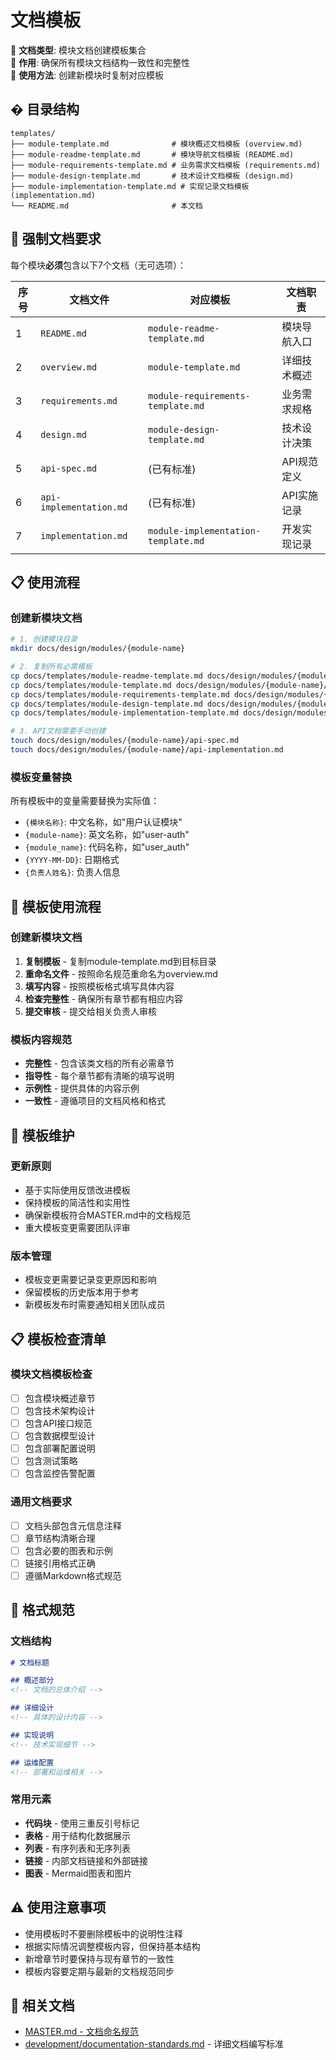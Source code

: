 # 文档模板

📝 **文档类型**: 模块文档创建模板集合  
📍 **作用**: 确保所有模块文档结构一致性和完整性  
🔗 **使用方法**: 创建新模块时复制对应模板

## � 目录结构

```
templates/
├── module-template.md              # 模块概述文档模板 (overview.md)
├── module-readme-template.md       # 模块导航文档模板 (README.md)
├── module-requirements-template.md # 业务需求文档模板 (requirements.md)
├── module-design-template.md       # 技术设计文档模板 (design.md)
├── module-implementation-template.md # 实现记录文档模板 (implementation.md)
└── README.md                       # 本文档
```

## 🚨 强制文档要求

每个模块**必须**包含以下7个文档（无可选项）：

| 序号 | 文档文件 | 对应模板 | 文档职责 |
|------|----------|----------|----------|
| 1 | `README.md` | `module-readme-template.md` | 模块导航入口 |
| 2 | `overview.md` | `module-template.md` | 详细技术概述 |
| 3 | `requirements.md` | `module-requirements-template.md` | 业务需求规格 |
| 4 | `design.md` | `module-design-template.md` | 技术设计决策 |
| 5 | `api-spec.md` | (已有标准) | API规范定义 |
| 6 | `api-implementation.md` | (已有标准) | API实施记录 |
| 7 | `implementation.md` | `module-implementation-template.md` | 开发实现记录 |

## 📋 使用流程

### 创建新模块文档
```bash
# 1. 创建模块目录
mkdir docs/design/modules/{module-name}

# 2. 复制所有必需模板
cp docs/templates/module-readme-template.md docs/design/modules/{module-name}/README.md
cp docs/templates/module-template.md docs/design/modules/{module-name}/overview.md
cp docs/templates/module-requirements-template.md docs/design/modules/{module-name}/requirements.md
cp docs/templates/module-design-template.md docs/design/modules/{module-name}/design.md
cp docs/templates/module-implementation-template.md docs/design/modules/{module-name}/implementation.md

# 3. API文档需要手动创建
touch docs/design/modules/{module-name}/api-spec.md
touch docs/design/modules/{module-name}/api-implementation.md
```

### 模板变量替换
所有模板中的变量需要替换为实际值：
- `{模块名称}`: 中文名称，如"用户认证模块"
- `{module-name}`: 英文名称，如"user-auth"
- `{module_name}`: 代码名称，如"user_auth"
- `{YYYY-MM-DD}`: 日期格式
- `{负责人姓名}`: 负责人信息

## 📝 模板使用流程

### 创建新模块文档
1. **复制模板** - 复制module-template.md到目标目录
2. **重命名文件** - 按照命名规范重命名为overview.md
3. **填写内容** - 按照模板格式填写具体内容
4. **检查完整性** - 确保所有章节都有相应内容
5. **提交审核** - 提交给相关负责人审核

### 模板内容规范
- **完整性** - 包含该类文档的所有必需章节
- **指导性** - 每个章节都有清晰的填写说明
- **示例性** - 提供具体的内容示例
- **一致性** - 遵循项目的文档风格和格式

## 🔧 模板维护

### 更新原则
- 基于实际使用反馈改进模板
- 保持模板的简洁性和实用性
- 确保新模板符合MASTER.md中的文档规范
- 重大模板变更需要团队评审

### 版本管理
- 模板变更需要记录变更原因和影响
- 保留模板的历史版本用于参考
- 新模板发布时需要通知相关团队成员

## 📋 模板检查清单

### 模块文档模板检查
- [ ] 包含模块概述章节
- [ ] 包含技术架构设计
- [ ] 包含API接口规范
- [ ] 包含数据模型设计
- [ ] 包含部署配置说明
- [ ] 包含测试策略
- [ ] 包含监控告警配置

### 通用文档要求
- [ ] 文档头部包含元信息注释
- [ ] 章节结构清晰合理
- [ ] 包含必要的图表和示例
- [ ] 链接引用格式正确
- [ ] 遵循Markdown格式规范

## 🎨 格式规范

### 文档结构
```markdown
# 文档标题

## 概述部分
<!-- 文档的总体介绍 -->

## 详细设计
<!-- 具体的设计内容 -->

## 实现说明
<!-- 技术实现细节 -->

## 运维配置
<!-- 部署和运维相关 -->
```

### 常用元素
- **代码块** - 使用三重反引号标记
- **表格** - 用于结构化数据展示
- **列表** - 有序列表和无序列表
- **链接** - 内部文档链接和外部链接
- **图表** - Mermaid图表和图片

## ⚠️ 使用注意事项

- 使用模板时不要删除模板中的说明性注释
- 根据实际情况调整模板内容，但保持基本结构
- 新增章节时要保持与现有章节的一致性
- 模板内容要定期与最新的文档规范同步

## 🔗 相关文档

- [MASTER.md - 文档命名规范](../MASTER.md#文档命名规范)
- [development/documentation-standards.md](../development/documentation-standards.md) - 详细文档编写标准
